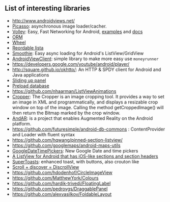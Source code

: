 List of interesting libraries
-----------------------------
 - http://www.androidviews.net/
 - [Picasso](https://github.com/square/picasso): asynchronous image loader/cacher.
 - [Volley](http://commondatastorage.googleapis.com/io-2013/presentations/110%20-%20Volley-%20Easy,%20Fast%20Networking%20for%20Android.pdf): Easy, Fast Networking for Android, [examples](http://ogrelab.ikratko.com/android-volley-examples-samples-and-demos/) and [docs](http://files.evancharlton.com/volley-docs/)
 - [ORM](https://github.com/pardom/ActiveAndroid/)
 - [Wheel](https://github.com/ai212983/android-spinnerwheel)
 - [Reordable lista](https://github.com/terlici/DragNDropList)
 - [Smoothie](https://github.com/lucasr/smoothie): Easy async loading for Android's ListView/GridView
 - [AndroidViewClient](https://github.com/dtmilano/AndroidViewClient/): simple library to make more easy use ``moneyrunner``
 - https://developers.google.com/youtube/android/player/
 - http://square.github.io/okhttp/: An HTTP & SPDY client for Android and Java applications
 - [Sliding up panel](https://github.com/umano/AndroidSlidingUpPanel)
 - [Preload database](https://github.com/jgilfelt/android-sqlite-asset-helper)
 - https://github.com/nhaarman/ListViewAnimations
 - [Cropper](https://github.com/edmodo/cropper): The Cropper is an image cropping tool. It provides a way to set an image in XML and programmatically, and displays a resizable crop window on top of the image. Calling the method getCroppedImage() will then return the Bitmap marked by the crop window.
 - [AndAR](https://code.google.com/p/andar/): is a project that enables Augmented Reality on the Android platform.
 - https://github.com/futuresimple/android-db-commons : ContentProvider and Loader with fluent syntax
 - https://github.com/hqwang/pinned-section-listview/
 - https://github.com/googlemaps/android-maps-utils
 - [GoogleDateTimePickers](https://github.com/Mirkoddd/GoogleDateTimePickers): New Google Date and time pickers
 - [A ListView for Android that has iOS-like sections and section headers](http://applidium.github.io/HeaderListView/)
 - [SuperToasts](https://github.com/JohnPersano/SuperToasts): enhanced toast, with buttons, also crouton like
 - [Scroll + discover = DiscrollView](https://github.com/flavienlaurent/discrollview)
 - https://github.com/hdodenhof/CircleImageView
 - https://github.com/MatthewYork/Colours
 - https://github.com/hardik-trivedi/FloatingLabel
 - https://github.com/pedrovgs/DraggablePanel
 - https://github.com/alexvasilkov/FoldableLayout